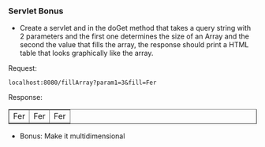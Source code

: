 ### Servlet Bonus 

- Create a servlet and in the doGet method that takes a query string with 2 parameters and the first one determines the size of an Array and the second the value that fills the array, the response should print a HTML table that looks graphically like the array.

Request:

 `localhost:8080/fillArray?param1=3&fill=Fer`

Response:

<table border=1>
<tbody>
    <tr>
        <td>Fer</td>
        <td>Fer</td>
        <td>Fer</td>
    <tr>
</tbody>
</table>

- Bonus: Make it multidimensional